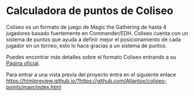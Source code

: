 # Calculadora de puntos de Coliseo

Coliseo es un formato de juego de Magic the Gathering de hasta 4 jugadores basado fuertemente en Commander/EDH. Coliseo cuenta con un sistema de puntos que ayuda a definir mejor el posicionamiento de cada jugador en un torneo, esto lo hace gracias a un sistema de puntos.

Puedes encontrar más detalles sobre el formato Coliseo entrando a su [Página oficial](https://mtg-coliseo.onrender.com/).

Para entrar a una vista previa del proyecto entra en el siguiente enlace
https://htmlpreview.github.io/?https://github.com/Atlantox/coliseo-points/main/index.html